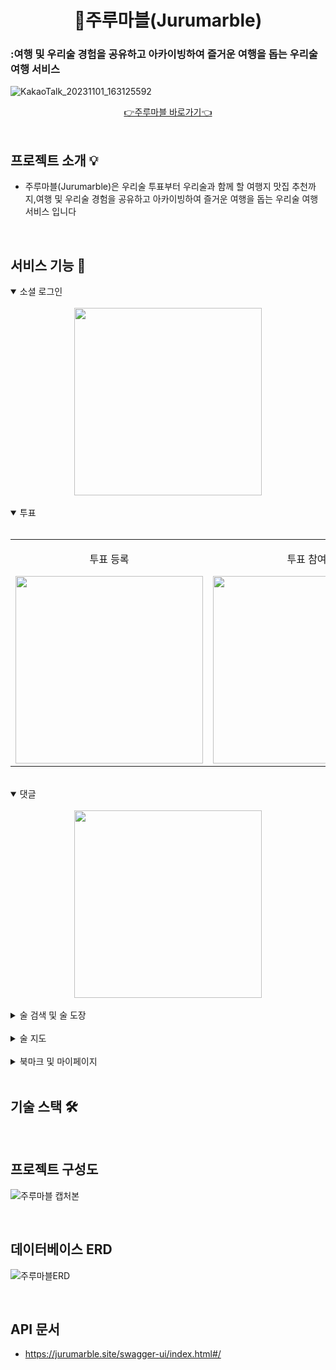 # <div align="center"> 🍶주루마블(Jurumarble)</div>

### :여행 및 우리술 경험을 공유하고 아카이빙하여 즐거운 여행을 돕는 우리술 여행 서비스

![KakaoTalk_20231101_163125592](https://github.com/jurumarble/jurumarble-BE/assets/80972298/64f13983-44e1-47f2-a36d-0ba5d9b4f8af)

<div align="center">
    <a href="https://jurumarble.vercel.app">👉주루마블 바로가기👈</a>
</div>

<br>

## 프로젝트 소개 💡
- 주루마블(Jurumarble)은 우리술 투표부터 우리술과 함께 할 여행지 맛집 추천까지,여행 및 우리술 경험을 공유하고 아카이빙하여 즐거운 여행을 돕는 우리술 여행 서비스 입니다

<br>

## 서비스 기능 📖

<details open>
<summary>소셜 로그인</summary>
<br>
<div style="display: flex; justify-content: center;">
  <img src="https://github.com/jurumarble/jurumarble-BE/assets/80972298/1b08e0b8-94b5-4df1-82bf-b9c91f03e58d"  width="300"/>
</div>
</details>

<br>

<details open>
<summary>투표</summary>
<br>
<table>
<tr>
<td style="text-align: center; vertical-align: middle;">
  <p>투표 등록</p>
  <img src="https://github.com/jurumarble/jurumarble-BE/assets/80972298/9d8965dc-21c2-4ab4-b325-0960d0f2e923" width="300"/>
</td>
<td style="text-align: center; vertical-align: middle;">
  <p>투표 참여</p>
  <img src="https://github.com/jurumarble/jurumarble-BE/assets/80972298/9d5da981-1aa1-455d-a12f-7de13bbd7cfa" width="300"/>
</td>
</tr>
</table>
</details>
<br>

<details open>
<summary>댓글</summary>
<br>
<div style="display: flex; justify-content: center;">
  <img src="https://github.com/jurumarble/jurumarble-BE/assets/80972298/a0198457-577a-4cd0-9b21-d4f79d3133e8" width="300"/>
</div>
</details>

<br>

<details>
<summary>술 검색 및 술 도장</summary>
<br>
<div style="display: flex; justify-content: center;">
  <img src="https://github.com/jurumarble/jurumarble-BE/assets/80972298/a4b74ec2-24f9-433f-ae6a-651f1665b43b" width="300"/>
</div>
</details>

<br>

<details>
<summary>술 지도</summary>
<br>
<div style="display: flex; justify-content: center;">
  <img src="https://github.com/jurumarble/jurumarble-BE/assets/80972298/4d61bf0f-3939-47f2-9348-0a87d9704d11" width="300"/>
</div>
</details>

<br>

<details>
<summary>북마크 및 마이페이지</summary>
<br>
<div style="display: flex; justify-content: center;">
  <img src="https://github.com/jurumarble/jurumarble-BE/assets/80972298/d70965de-761d-42db-ac81-5495bbda7c17" width="300"/>
</div>
</details>

<br>

## 기술 스택 🛠

<br>

## 프로젝트 구성도

![주루마블 캡처본](https://github.com/jurumarble/jurumarble-BE/assets/80972298/8db9f0fd-b732-484b-9233-fb08be6f3820)

<br>

## 데이터베이스 ERD
![주루마블ERD](https://github.com/jurumarble/jurumarble-BE/assets/80972298/696511c0-82a9-4a31-83e3-2ff1f31aa392)

<br>

## API 문서
- https://jurumarble.site/swagger-ui/index.html#/

